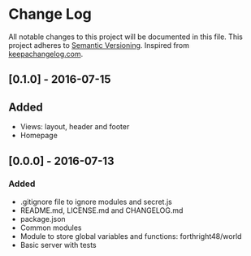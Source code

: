 # Change Log
All notable changes to this project will be documented in this file. This project adheres to [Semantic Versioning](http://semver.org/). Inspired from [keepachangelog.com](http://keepachangelog.com/).

## [0.1.0] - 2016-07-15
## Added
- Views: layout, header and footer
- Homepage

## [0.0.0] - 2016-07-13
### Added
- .gitignore file to ignore modules and secret.js
- README.md, LICENSE.md and CHANGELOG.md
- package.json
- Common modules
- Module to store global variables and functions: forthright48/world
- Basic server with tests
